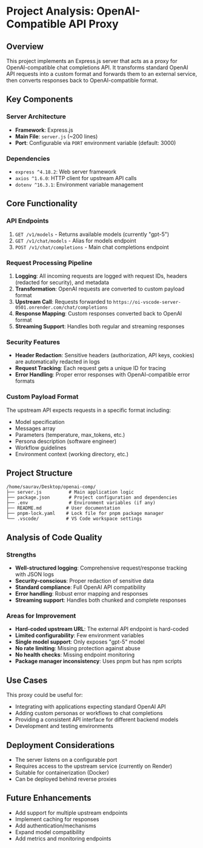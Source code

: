 # Project Analysis: OpenAI-Compatible API Proxy

## Overview
This project implements an Express.js server that acts as a proxy for OpenAI-compatible chat completions API. It transforms standard OpenAI API requests into a custom format and forwards them to an external service, then converts responses back to OpenAI-compatible format.

## Key Components

### Server Architecture
- **Framework**: Express.js
- **Main File**: `server.js` (~200 lines)
- **Port**: Configurable via `PORT` environment variable (default: 3000)

### Dependencies
- `express ^4.18.2`: Web server framework
- `axios ^1.6.0`: HTTP client for upstream API calls
- `dotenv ^16.3.1`: Environment variable management

## Core Functionality

### API Endpoints
1. `GET /v1/models` - Returns available models (currently "gpt-5")
2. `GET /v1/chat/models` - Alias for models endpoint
3. `POST /v1/chat/completions` - Main chat completions endpoint

### Request Processing Pipeline
1. **Logging**: All incoming requests are logged with request IDs, headers (redacted for security), and metadata
2. **Transformation**: OpenAI requests are converted to custom payload format
3. **Upstream Call**: Requests forwarded to `https://oi-vscode-server-0501.onrender.com/chat/completions`
4. **Response Mapping**: Custom responses converted back to OpenAI format
5. **Streaming Support**: Handles both regular and streaming responses

### Security Features
- **Header Redaction**: Sensitive headers (authorization, API keys, cookies) are automatically redacted in logs
- **Request Tracking**: Each request gets a unique ID for tracing
- **Error Handling**: Proper error responses with OpenAI-compatible error formats

### Custom Payload Format
The upstream API expects requests in a specific format including:
- Model specification
- Messages array
- Parameters (temperature, max_tokens, etc.)
- Persona description (software engineer)
- Workflow guidelines
- Environment context (working directory, etc.)

## Project Structure
```
/home/saurav/Desktop/openai-comp/
├── server.js          # Main application logic
├── package.json       # Project configuration and dependencies
├── .env               # Environment variables (if any)
├── README.md         # User documentation
├── pnpm-lock.yaml    # Lock file for pnpm package manager
└── .vscode/          # VS Code workspace settings
```

## Analysis of Code Quality

### Strengths
- **Well-structured logging**: Comprehensive request/response tracking with JSON logs
- **Security-conscious**: Proper redaction of sensitive data
- **Standard compliance**: Full OpenAI API compatibility
- **Error handling**: Robust error mapping and responses
- **Streaming support**: Handles both chunked and complete responses

### Areas for Improvement
- **Hard-coded upstream URL**: The external API endpoint is hard-coded
- **Limited configurability**: Few environment variables
- **Single model support**: Only exposes "gpt-5" model
- **No rate limiting**: Missing protection against abuse
- **No health checks**: Missing endpoint monitoring
- **Package manager inconsistency**: Uses pnpm but has npm scripts

## Use Cases
This proxy could be useful for:
- Integrating with applications expecting standard OpenAI API
- Adding custom personas or workflows to chat completions
- Providing a consistent API interface for different backend models
- Development and testing environments

## Deployment Considerations
- The server listens on a configurable port
- Requires access to the upstream service (currently on Render)
- Suitable for containerization (Docker)
- Can be deployed behind reverse proxies

## Future Enhancements
- Add support for multiple upstream endpoints
- Implement caching for responses
- Add authentication/mechanisms
- Expand model compatibility
- Add metrics and monitoring endpoints
